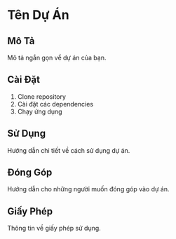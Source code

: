 # Tên Dự Án

## Mô Tả
Mô tả ngắn gọn về dự án của bạn.

## Cài Đặt
1. Clone repository
2. Cài đặt các dependencies
3. Chạy ứng dụng

## Sử Dụng
Hướng dẫn chi tiết về cách sử dụng dự án.

## Đóng Góp
Hướng dẫn cho những người muốn đóng góp vào dự án.

## Giấy Phép
Thông tin về giấy phép sử dụng.
